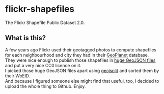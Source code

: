 # flickr-shapefiles

The Flickr Shapefile Public Dataset 2.0.

## What is this?

A few years ago Flickr used their geotagged photos to compute shapefiles for each neighbourhood and city they had in their [GeoPlanet](https://en.wikipedia.org/wiki/GeoPlanet) database. They were nice enough to publish those shapefiles in [huge GeoJSON files](http://code.flickr.net/2011/01/08/flickr-shapefiles-public-dataset-2-0/) and put a very nice CC0 licence on it.  
I picked those huge GeoJSON files apart using [geojsplit](https://github.com/woodb/geojsplit) and sorted them by their WoEID.  
And because I figured someone else might find that useful, too, I decided to upload the whole thing to Github. Enjoy.